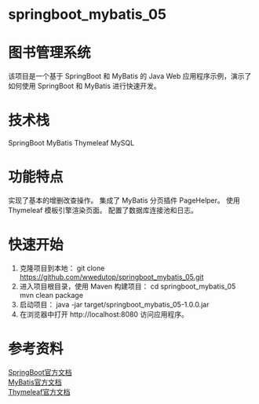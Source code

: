 # springboot_mybatis_05
# 图书管理系统

该项目是一个基于 SpringBoot 和 MyBatis 的 Java Web 应用程序示例，演示了如何使用 SpringBoot 和 MyBatis 进行快速开发。

# 技术栈
SpringBoot
MyBatis
Thymeleaf
MySQL

# 功能特点
实现了基本的增删改查操作。
集成了 MyBatis 分页插件 PageHelper。
使用 Thymeleaf 模板引擎渲染页面。
配置了数据库连接池和日志。

# 快速开始
1. 克隆项目到本地：
git clone https://github.com/wwedutop/springboot_mybatis_05.git
2. 进入项目根目录，使用 Maven 构建项目：
cd springboot_mybatis_05 <br/>
mvn clean package
3. 启动项目：
java -jar target/springboot_mybatis_05-1.0.0.jar <br/>
4. 在浏览器中打开 http://localhost:8080 访问应用程序。

# 参考资料
<a href="https://spring.io/projects/spring-boot">SpringBoot官方文档</a><br/>
<a href="https://mybatis.org/mybatis-3/">MyBatis官方文档</a><br/>
<a href="https://www.thymeleaf.org/documentation.html">Thymeleaf官方文档</a>
